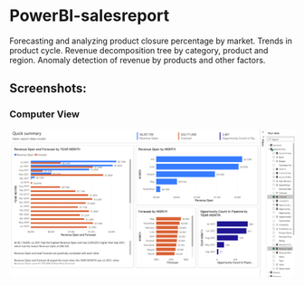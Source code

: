 # PowerBI-salesreport
Forecasting and analyzing product closure percentage by market. Trends in product cycle. Revenue decomposition tree by category, product and region. Anomaly detection of revenue by products and other factors. 
## Screenshots:
### Computer View
![alt text](https://github.com/Sanathbny/PowerBI-salesreport/blob/main/Power_bi.png)
